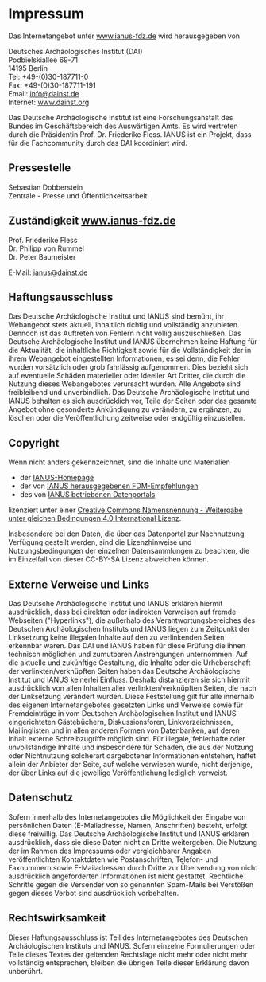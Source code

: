 # Impressum

Das Internetangebot unter www.ianus-fdz.de wird herausgegeben von

Deutsches Archäologisches Institut (DAI)  
Podbielskiallee 69-71  
14195 Berlin  
Tel: +49-(0)30-187711-0  
Fax: +49-(0)30-187711-191  
Email: info@dainst.de  
Internet: www.dainst.org

Das Deutsche Archäologische Institut ist eine Forschungsanstalt des Bundes im Geschäftsbereich des Auswärtigen Amts. Es wird vertreten durch die Präsidentin Prof. Dr. Friederike Fless. IANUS ist ein Projekt, dass für die Fachcommunity durch das DAI koordiniert wird.

## Pressestelle

Sebastian Dobberstein  
Zentrale - Presse und Öffentlichkeitsarbeit

## Zuständigkeit www.ianus-fdz.de

Prof. Friederike Fless  
Dr. Philipp von Rummel  
Dr. Peter Baumeister
 
E-Mail: ianus@dainst.de

## Haftungsausschluss

Das Deutsche Archäologische Institut und IANUS sind bemüht, ihr Webangebot stets aktuell, inhaltlich richtig und vollständig anzubieten. Dennoch ist das Auftreten von Fehlern nicht völlig auszuschließen. Das Deutsche Archäologische Institut und IANUS übernehmen keine Haftung für die Aktualität, die inhaltliche Richtigkeit sowie für die Vollständigkeit der in ihrem Webangebot eingestellten Informationen, es sei denn, die Fehler wurden vorsätzlich oder grob fahrlässig aufgenommen. Dies bezieht sich auf eventuelle Schäden materieller oder ideeller Art Dritter, die durch die Nutzung dieses Webangebotes verursacht wurden. Alle Angebote sind freibleibend und unverbindlich. Das Deutsche Archäologische Institut und IANUS behalten es sich ausdrücklich vor, Teile der Seiten oder das gesamte Angebot ohne gesonderte Ankündigung zu verändern, zu ergänzen, zu löschen oder die Veröffentlichung zeitweise oder endgültig einzustellen.

## Copyright

Wenn nicht anders gekennzeichnet, sind die Inhalte und Materialien

- der [IANUS-Homepage](http://www.ianus-fdz.de)
- der von [IANUS herausgegebenen FDM-Empfehlungen](http://www.ianus-fdz.de/it-empfehlungen)
- des von [IANUS betriebenen Datenportals](http://datenportal.ianus-fdz.de)

lizenziert unter einer [Creative Commons Namensnennung - Weitergabe unter gleichen Bedingungen 4.0 International Lizenz](https://creativecommons.org/licenses/by-sa/4.0/).

Insbesondere bei den Daten, die über das Datenportal zur Nachnutzung Verfügung gestellt werden, sind die Lizenzhinweise und Nutzungsbedingungen der einzelnen Datensammlungen zu beachten, die im Einzelfall von dieser CC-BY-SA Lizenz abweichen können.

## Externe Verweise und Links

Das Deutsche Archäologische Institut und IANUS erklären hiermit ausdrücklich, dass bei direkten oder indirekten Verweisen auf fremde Webseiten ("Hyperlinks"), die außerhalb des Verantwortungsbereiches des Deutschen Archäologischen Instituts und IANUS liegen zum Zeitpunkt der Linksetzung keine illegalen Inhalte auf den zu verlinkenden Seiten erkennbar waren. Das DAI und IANUS haben für diese Prüfung die ihnen technisch möglichen und zumutbaren Anstrengungen unternommen. Auf die aktuelle und zukünftige Gestaltung, die Inhalte oder die Urheberschaft der verlinkten/verknüpften Seiten haben das Deutsche Archäologische Institut und IANUS keinerlei Einfluss. Deshalb distanzieren sie sich hiermit ausdrücklich von allen Inhalten aller verlinkten/verknüpften Seiten, die nach der Linksetzung verändert wurden. Diese Feststellung gilt für alle innerhalb des eigenen Internetangebotes gesetzten Links und Verweise sowie für Fremdeinträge in vom Deutschen Archäologischen Institut und IANUS eingerichteten Gästebüchern, Diskussionsforen, Linkverzeichnissen, Mailinglisten und in allen anderen Formen von Datenbanken, auf deren Inhalt externe Schreibzugriffe möglich sind. Für illegale, fehlerhafte oder unvollständige Inhalte und insbesondere für Schäden, die aus der Nutzung oder Nichtnutzung solcherart dargebotener Informationen entstehen, haftet allein der Anbieter der Seite, auf welche verwiesen wurde, nicht derjenige, der über Links auf die jeweilige Veröffentlichung lediglich verweist.

## Datenschutz

Sofern innerhalb des Internetangebotes die Möglichkeit der Eingabe von persönlichen Daten (E-Mailadresse, Namen, Anschriften) besteht, erfolgt diese freiwillig. Das Deutsche Archäologische Institut und IANUS erklären ausdrücklich, dass sie diese Daten nicht an Dritte weitergeben. Die Nutzung der im Rahmen des Impressums oder vergleichbarer Angaben veröffentlichten Kontaktdaten wie Postanschriften, Telefon- und Faxnummern sowie E-Mailadressen durch Dritte zur Übersendung von nicht ausdrücklich angeforderten Informationen ist nicht gestattet. Rechtliche Schritte gegen die Versender von so genannten Spam-Mails bei Verstößen gegen dieses Verbot sind ausdrücklich vorbehalten.

## Rechtswirksamkeit

Dieser Haftungsausschluss ist Teil des Internetangebotes des Deutschen Archäologischen Instituts und IANUS. Sofern einzelne Formulierungen oder Teile dieses Textes der geltenden Rechtslage nicht mehr oder nicht mehr vollständig entsprechen, bleiben die übrigen Teile dieser Erklärung davon unberührt.
